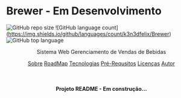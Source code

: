 # Brewer - Em Desenvolvimento
![GitHub repo size](https://img.shields.io/github/repo-size/k3n3dfelix/Brewer) ![GitHub language count]
(https://img.shields.io/github/languages/count/k3n3dfelix/Brewer)
![GitHub top language](https://img.shields.io/github/languages/top/k3n3dfelix/Brewer)
<p align="center"> Sistema Web Gerenciamento de Vendas de Bebidas </p>
<p align="center">
  <a href="#sobre">Sobre</a>
  <a href="#sobre">RoadMap</a>
  <a href="#sobre">Tecnologias</a>
  <a href="#sobre">Pré-Requsitos</a>
  <a href="#sobre">Licenças</a>
  <a href="#sobre">Autor</a>
</p>

</br>

<h4 align="center"> Projeto README - Em construção...</h4>
